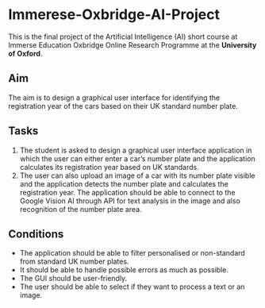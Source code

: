 # Immerese-Oxbridge-AI-Project
This is the final project of the Artificial Intelligence (AI) short course at Immerse Education Oxbridge Online Research Programme at the **University of Oxford**.

## Aim
The aim is to design a graphical user interface for identifying the registration year of the cars based on their UK standard number plate.

## Tasks
1. The student is asked to design a graphical user interface application in which the user can either enter a car’s number plate and the application calculates its registration year based on UK standards.  
2. The user can also upload an image of a car with its number plate visible and the application detects the number plate and calculates the registration year. The application should be able to connect to the Google Vision AI through API for text analysis in the image and also recognition of the number plate area. 

## Conditions
- The application should be able to filter personalised or non-standard from standard UK number plates.
- It should be able to handle possible errors as much as possible.
- The GUI should be user-friendly.
- The user should be able to select if they want to process a text or an image.
